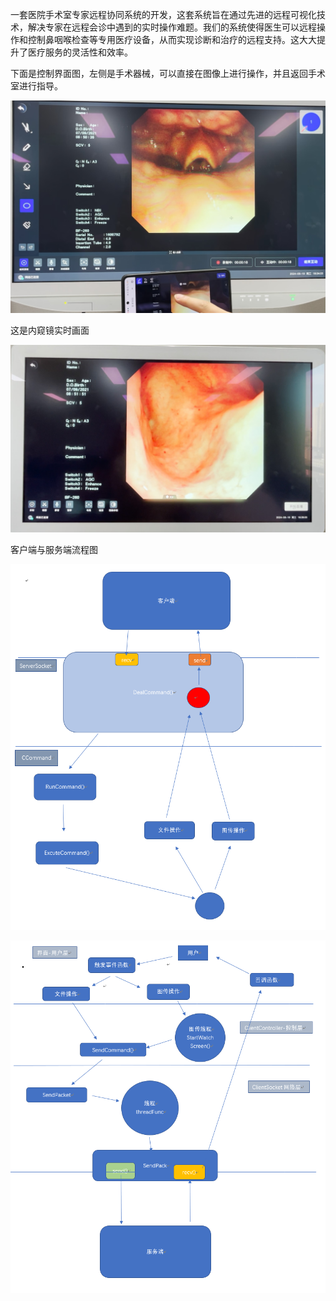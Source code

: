 一套医院手术室专家远程协同系统的开发，这套系统旨在通过先进的远程可视化技术，解决专家在远程会诊中遇到的实时操作难题。我们的系统使得医生可以远程操作和控制鼻咽喉检查等专用医疗设备，从而实现诊断和治疗的远程支持。这大大提升了医疗服务的灵活性和效率。<br>



下面是控制界面图，左侧是手术器械，可以直接在图像上进行操作，并且返回手术室进行指导。

![fig1](./img/fig1.jpg)

这是内窥镜实时画面

![fig2](./img/fig2.jpg)

客户端与服务端流程图

![fig4](./img/fig4.png)

![fig3](./img/fig3.png)